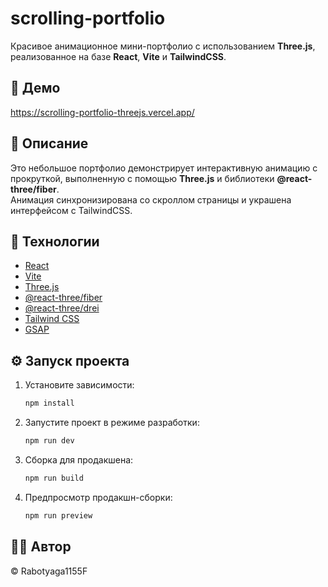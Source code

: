 # scrolling-portfolio

Красивое анимационное мини-портфолио с использованием **Three.js**, реализованное на базе **React**, **Vite** и **TailwindCSS**.

## 🔗 Демо

https://scrolling-portfolio-threejs.vercel.app/

## 📌 Описание

Это небольшое портфолио демонстрирует интерактивную анимацию с прокруткой, выполненную с помощью **Three.js** и библиотеки **@react-three/fiber**.  
Анимация синхронизирована со скроллом страницы и украшена интерфейсом с TailwindCSS.

## 🚀 Технологии

- [React](https://react.dev/)
- [Vite](https://vitejs.dev/)
- [Three.js](https://threejs.org/)
- [@react-three/fiber](https://docs.pmnd.rs/react-three-fiber/getting-started/introduction)
- [@react-three/drei](https://docs.pmnd.rs/drei/introduction)
- [Tailwind CSS](https://tailwindcss.com/)
- [GSAP](https://gsap.com/)

## ⚙️ Запуск проекта

1. Установите зависимости:
   ```bash
   npm install

2. Запустите проект в режиме разработки:
   ```bash
   npm run dev

3. Сборка для продакшена:
   ```bash
   npm run build

4. Предпросмотр продакшн-сборки:
   ```bash
   npm run preview

## 🧑‍💻 Автор

© Rabotyaga1155F


